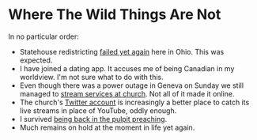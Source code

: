 # Where The Wild Things Are Not

In no particular order:  

* Statehouse redistricting [failed yet again](https://web.archive.org/web/20220525232657/https://www.statenews.org/government-politics/2022-05-25/ohio-supreme-court-rejects-proposed-legislative-district-maps-for-fifth-time) here in Ohio.  This was expected.  
* I have joined a dating app.  It accuses me of being Canadian in my worldview.  I'm not sure what to do with this.  
* Even though there was a power outage in Geneva on Sunday we still managed to [stream services at church](https://youtu.be/M1ex-LFcTb0).  Not all of it made it online.  
* The church's [Twitter account](https://twitter.com/GCCGeneva/) is increasingly a better place to catch its live streams in place of YouTube, oddly enough.  
* I survived [being back in the pulpit preaching](https://twitter.com/GCCGeneva/status/1525844449540165634).
* Much remains on hold at the moment in life yet again.  

